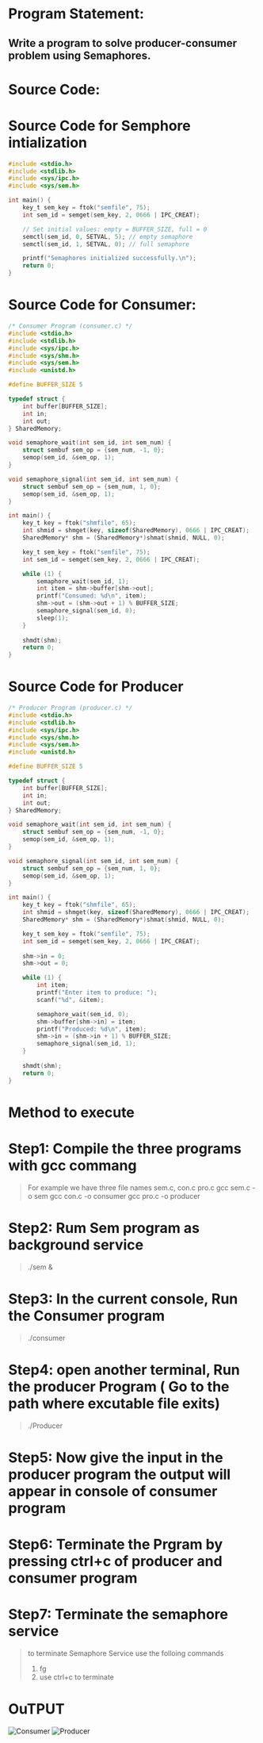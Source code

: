 # Program Statement:
## Write a program to solve producer-consumer problem using Semaphores.
# Source Code:
# Source Code for Semphore intialization
```c
#include <stdio.h>
#include <stdlib.h>
#include <sys/ipc.h>
#include <sys/sem.h>

int main() {
    key_t sem_key = ftok("semfile", 75);
    int sem_id = semget(sem_key, 2, 0666 | IPC_CREAT);

    // Set initial values: empty = BUFFER_SIZE, full = 0
    semctl(sem_id, 0, SETVAL, 5); // empty semaphore
    semctl(sem_id, 1, SETVAL, 0); // full semaphore

    printf("Semaphores initialized successfully.\n");
    return 0;
}
```
# Source Code for Consumer:
```c
/* Consumer Program (consumer.c) */
#include <stdio.h>
#include <stdlib.h>
#include <sys/ipc.h>
#include <sys/shm.h>
#include <sys/sem.h>
#include <unistd.h>

#define BUFFER_SIZE 5

typedef struct {
    int buffer[BUFFER_SIZE];
    int in;
    int out;
} SharedMemory;

void semaphore_wait(int sem_id, int sem_num) {
    struct sembuf sem_op = {sem_num, -1, 0};
    semop(sem_id, &sem_op, 1);
}

void semaphore_signal(int sem_id, int sem_num) {
    struct sembuf sem_op = {sem_num, 1, 0};
    semop(sem_id, &sem_op, 1);
}

int main() {
    key_t key = ftok("shmfile", 65);
    int shmid = shmget(key, sizeof(SharedMemory), 0666 | IPC_CREAT);
    SharedMemory* shm = (SharedMemory*)shmat(shmid, NULL, 0);

    key_t sem_key = ftok("semfile", 75);
    int sem_id = semget(sem_key, 2, 0666 | IPC_CREAT);

    while (1) {
        semaphore_wait(sem_id, 1);
        int item = shm->buffer[shm->out];
        printf("Consumed: %d\n", item);
        shm->out = (shm->out + 1) % BUFFER_SIZE;
        semaphore_signal(sem_id, 0);
        sleep(1);
    }
    
    shmdt(shm);
    return 0;
}
```
# Source Code for Producer
```c
/* Producer Program (producer.c) */
#include <stdio.h>
#include <stdlib.h>
#include <sys/ipc.h>
#include <sys/shm.h>
#include <sys/sem.h>
#include <unistd.h>

#define BUFFER_SIZE 5

typedef struct {
    int buffer[BUFFER_SIZE];
    int in;
    int out;
} SharedMemory;

void semaphore_wait(int sem_id, int sem_num) {
    struct sembuf sem_op = {sem_num, -1, 0};
    semop(sem_id, &sem_op, 1);
}

void semaphore_signal(int sem_id, int sem_num) {
    struct sembuf sem_op = {sem_num, 1, 0};
    semop(sem_id, &sem_op, 1);
}

int main() {
    key_t key = ftok("shmfile", 65);
    int shmid = shmget(key, sizeof(SharedMemory), 0666 | IPC_CREAT);
    SharedMemory* shm = (SharedMemory*)shmat(shmid, NULL, 0);

    key_t sem_key = ftok("semfile", 75);
    int sem_id = semget(sem_key, 2, 0666 | IPC_CREAT);
    
    shm->in = 0;
    shm->out = 0;

    while (1) {
        int item;
        printf("Enter item to produce: ");
        scanf("%d", &item);

        semaphore_wait(sem_id, 0);
        shm->buffer[shm->in] = item;
        printf("Produced: %d\n", item);
        shm->in = (shm->in + 1) % BUFFER_SIZE;
        semaphore_signal(sem_id, 1);
    }
    
    shmdt(shm);
    return 0;
}

```
# Method to execute
# Step1: Compile the three programs with gcc commang
>  For example we have three file names sem.c, con.c pro.c
>  gcc sem.c -o sem
>  gcc con.c -o consumer
>  gcc pro.c -o producer
# Step2: Rum Sem program as background service
> ./sem &
# Step3: In the current console, Run the Consumer program
> ./consumer
# Step4: open another terminal, Run the producer Program ( Go to the path where excutable file exits)
> ./Producer
# Step5: Now give the input in the producer program the output will appear in console of consumer program
# Step6: Terminate the Prgram by pressing ctrl+c of producer and consumer program
# Step7: Terminate the semaphore service
> to terminate Semaphore Service use the folloing commands
>  1. fg
>  2. use ctrl+c to terminate

# OuTPUT
![ Consumer ](con.png)
![ Producer ](pro.png)
